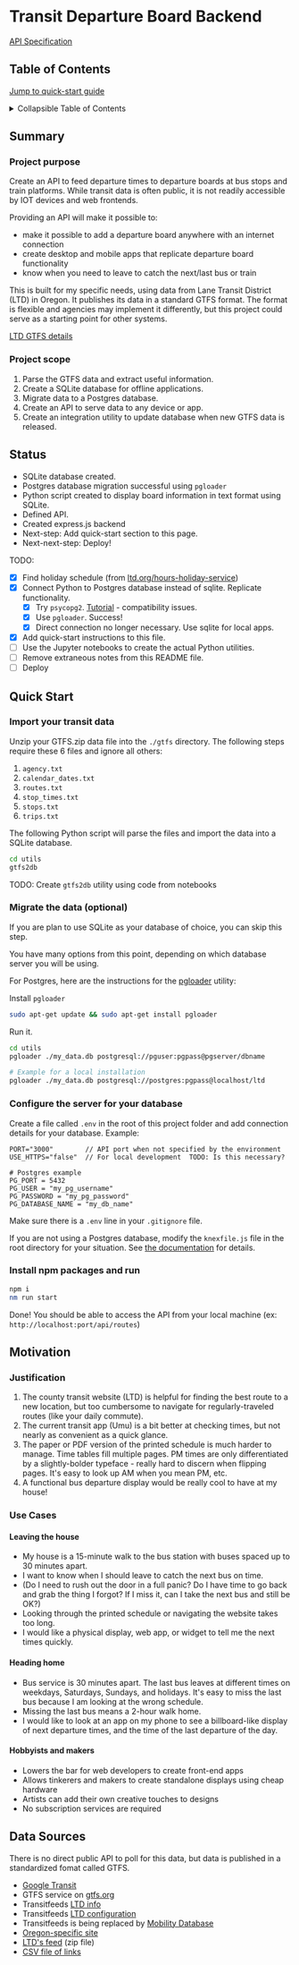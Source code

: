 # Transit Departure Board Backend <!-- omit in toc -->

[API Specification](./docs/endpoints.md)

## Table of Contents

[Jump to quick-start guide](#quick-start)

<details>

<summary>Collapsible Table of Contents</summary>

- [Table of Contents](#table-of-contents)
- [Summary](#summary)
  - [Project purpose](#project-purpose)
  - [Project scope](#project-scope)
- [Status](#status)
- [Quick Start](#quick-start)
  - [Import your transit data](#import-your-transit-data)
  - [Migrate the data (optional)](#migrate-the-data-optional)
  - [Configure the server for your database](#configure-the-server-for-your-database)
  - [Install npm packages and run](#install-npm-packages-and-run)
- [Motivation](#motivation)
  - [Justification](#justification)
  - [Use Cases](#use-cases)
    - [Leaving the house](#leaving-the-house)
    - [Heading home](#heading-home)
    - [Hobbyists and makers](#hobbyists-and-makers)
- [Data Sources](#data-sources)

</details>

## Summary

### Project purpose

Create an API to feed departure times to departure boards at bus stops and train platforms. While transit data is often public, it is not readily accessible by IOT devices and web frontends.

Providing an API will make it possible to:

- make it possible to add a departure board anywhere with an internet connection
- create desktop and mobile apps that replicate departure board functionality
- know when you need to leave to catch the next/last bus or train

This is built for my specific needs, using data from Lane Transit District (LTD) in Oregon. It publishes its data in a standard GTFS format. The format is flexible and agencies may implement it differently, but this project could serve as a starting point for other systems.

[LTD GTFS details](./docs/gtfs_data.md)

### Project scope

1. Parse the GTFS data and extract useful information.
2. Create a SQLite database for offline applications.
3. Migrate data to a Postgres database.
4. Create an API to serve data to any device or app.
5. Create an integration utility to update database when new GTFS data is released.

## Status

- SQLite database created.
- Postgres database migration successful using `pgloader`
- Python script created to display board information in text format using SQLite.
- Defined API.
- Created express.js backend
- Next-step: Add quick-start section to this page.
- Next-next-step: Deploy!

TODO:

- [x] Find holiday schedule (from [ltd.org/hours-holiday-service](https://www.ltd.org/hours-holiday-service/))
- [x] Connect Python to Postgres database instead of sqlite. Replicate functionality.
  - [x] Try `psycopg2`. [Tutorial](https://www.postgresqltutorial.com/postgresql-python/connect/) - compatibility issues.
  - [x] Use `pgloader`. Success!
  - [x] Direct connection no longer necessary. Use sqlite for local apps.
- [x] Add quick-start instructions to this file.
- [ ] Use the Jupyter notebooks to create the actual Python utilities.
- [ ] Remove extraneous notes from this README file.
- [ ] Deploy

## Quick Start

### Import your transit data

Unzip your GTFS.zip data file into the `./gtfs` directory. The following steps require these 6 files and ignore all others:

1. `agency.txt`
2. `calendar_dates.txt`
3. `routes.txt`
4. `stop_times.txt`
5. `stops.txt`
6. `trips.txt`

The following Python script will parse the files and import the data into a SQLite database.

```bash
cd utils
gtfs2db
```

TODO: Create `gtfs2db` utility using code from notebooks

### Migrate the data (optional)

If you are plan to use SQLite as your database of choice, you can skip this step.

You have many options from this point, depending on which database server you will be using.

For Postgres, here are the instructions for the [pgloader](https://pgloader.io/) utility:

Install `pgloader`

```bash
sudo apt-get update && sudo apt-get install pgloader
```

Run it.

```bash
cd utils
pgloader ./my_data.db postgresql://pguser:pgpass@pgserver/dbname

# Example for a local installation
pgloader ./my_data.db postgresql://postgres:pgpass@localhost/ltd
```

### Configure the server for your database

Create a file called `.env` in the root of this project folder and add connection details for your database. Example:

```text
PORT="3000"        // API port when not specified by the environment
USE_HTTPS="false"  // For local development  TODO: Is this necessary?

# Postgres example
PG_PORT = 5432
PG_USER = "my_pg_username"
PG_PASSWORD = "my_pg_password"
PG_DATABASE_NAME = "my_db_name"
```

Make sure there is a `.env` line in your `.gitignore` file.

If you are not using a Postgres database, modify the `knexfile.js` file in the root directory for your situation. See [the documentation](https://knexjs.org/guide/) for details.

### Install npm packages and run

```bash
npm i
nm run start
```

Done! You should be able to access the API from your local machine (ex: `http://localhost:port/api/routes`)

## Motivation

### Justification

1. The county transit website (LTD) is helpful for finding the best route to a new location, but too cumbersome to navigate for regularly-traveled routes (like your daily commute).
2. The current transit app (Umu) is a bit better at checking times, but not nearly as convenient as a quick glance.
3. The paper or PDF version of the printed schedule is much harder to manage. Time tables fill multiple pages. PM times are only differentiated by a slightly-bolder typeface - really hard to discern when flipping pages. It's easy to look up AM when you mean PM, etc.
4. A functional bus departure display would be really cool to have at my house!

### Use Cases

#### Leaving the house

- My house is a 15-minute walk to the bus station with buses spaced up to 30 minutes apart.
- I want to know when I should leave to catch the next bus on time.
- (Do I need to rush out the door in a full panic? Do I have time to go back and grab the thing I forgot? If I miss it, can I take the next bus and still be OK?)
- Looking through the printed schedule or navigating the website takes too long.
- I would like a physical display, web app, or widget to tell me the next times quickly.

#### Heading home

- Bus service is 30 minutes apart. The last bus leaves at different times on weekdays, Saturdays, Sundays, and holidays. It's easy to miss the last bus because I am looking at the wrong schedule.
- Missing the last bus means a 2-hour walk home.
- I would like to look at an app on my phone to see a billboard-like display of next departure times, and the time of the last departure of the day.

#### Hobbyists and makers

- Lowers the bar for web developers to create front-end apps
- Allows tinkerers and makers to create standalone displays using cheap hardware
- Artists can add their own creative touches to designs
- No subscription services are required

## Data Sources

There is no direct public API to poll for this data, but data is published in a standardized fomat called GTFS.

- [Google Transit](https://developers.google.com/transit/gtfs)
- GTFS service on [gtfs.org](https://gtfs.org/schedule/reference/)
- Transitfeeds [LTD info](https://transitfeeds.com/p/lane-transit-district)
- Transitfeeds [LTD configuration](https://transitfeeds.com/p/lane-transit-district/314/latest)
- Transitfeeds is being replaced by [Mobility Database](https://database.mobilitydata.org/)
- [Oregon-specific site](https://oregon-gtfs.com/)
- [LTD's feed](http://feed.ltd.org/gtfs-realtime/gtfs) (zip file)
- [CSV file of links](./resources/sources.csv)
